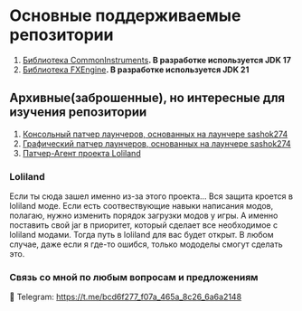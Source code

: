 # Основные поддерживаемые репозитории

1. [Библиотека CommonInstruments](https://github.com/HZERR/CommonInstruments-JDK17)**. В разработке используется JDK 17**</br>
2. [Библиотека FXEngine](https://github.com/HZERR/FXEngine)**. В разработке используется JDK 21**

## Архивные(заброшенные), но интересные для изучения репозитории
1. [Консольный патчер лаунчеров, основанных на лаунчере sashok274](https://github.com/HZERR/CommonInstruments-JDK17)</br>
2. [Графический патчер лаунчеров, основанных на лаунчере sashok274](https://github.com/HZERR/HElias)
3. [Патчер-Агент проекта Loliland](https://github.com/HZERR/LoliHook)

### Loliland
Если ты сюда зашел именно из-за этого проекта... Вся защита кроется в loliland моде. Если есть соотвествующие навыки написания модов, полагаю, нужно изменить порядок загрузки модов у игры. А именно поставить свой jar в приоритет, который сделает все необходимое с loliland модами. Тогда путь в loliland для вас будет открыт.
В любом случае, даже если я где-то ошибся, только мододелы смогут сделать это.

### Связь со мной по любым вопросам и предложениям
💬 Telegram: https://t.me/bcd6f277_f07a_465a_8c26_6a6a2148
<!--
**HZERR/HZERR** is a ✨ _special_ ✨ repository because its `README.md` (this file) appears on your GitHub profile.

Here are some ideas to get you started:

- 🔭 I’m currently working on ...
- 🌱 I’m currently learning ...
- 👯 I’m looking to collaborate on ...
- 🤔 I’m looking for help with ...
- 💬 Ask me about ...
- 📫 How to reach me: ...
- 😄 Pronouns: ...
- ⚡ Fun fact: ...
-->
